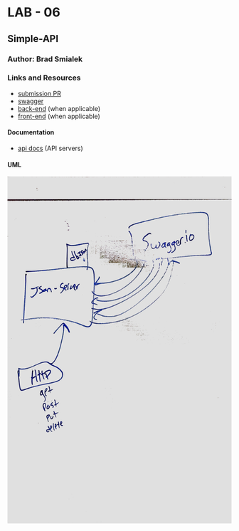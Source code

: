 # LAB - 06

## Simple-API

### Author: Brad Smialek

### Links and Resources
* [submission PR](https://github.com/brad-smialek-401-advanced-javascript/lab-class-6/pull/1)
* [swagger](https://app.swaggerhub.com/apis/bjwine0/default-title/0.1)
* [back-end](http:localhost:3000) (when applicable)
* [front-end](https://codesandbox.io/s/api-client-2qk80) (when applicable)

#### Documentation
* [api docs](./docs/swagger.json) (API servers)

#### UML
![UML](./assets/uml.jpeg)


